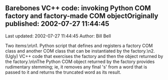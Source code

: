## Barebones VC++ code: invoking Python COM factory and factory-made COM objectOriginally published: 2002-07-27 11:44:45 
Last updated: 2002-07-27 11:44:45 
Author: Bill Bell 
 
Two items:\n\n1. Python script that defines and registers a factory COM class and another COM class that can be instantiated by the factory.\n2. (Ugly) VC++ code that exercises the factory and then the object returned by the factory.\n\nThe Python COM object returned by the factory provides rudimentary stemming; ie, it removes any final 's' from a word that is passed to it and returns the truncated word as its result.